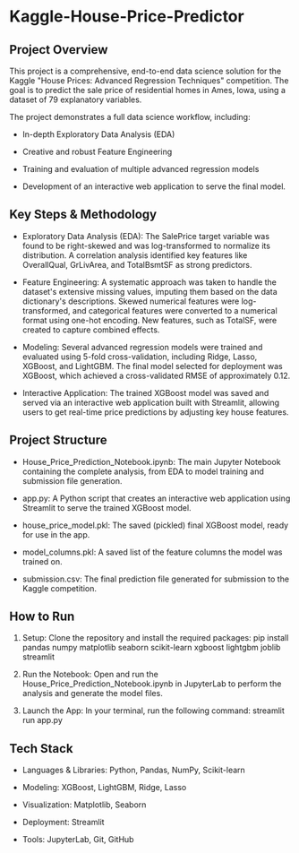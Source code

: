# Kaggle-House-Price-Predictor

## Project Overview
This project is a comprehensive, end-to-end data science solution for the Kaggle "House Prices: Advanced Regression Techniques" competition. The goal is to predict the sale price of residential homes in Ames, Iowa, using a dataset of 79 explanatory variables.

The project demonstrates a full data science workflow, including:

- In-depth Exploratory Data Analysis (EDA)

- Creative and robust Feature Engineering

- Training and evaluation of multiple advanced regression models

- Development of an interactive web application to serve the final model.

## Key Steps & Methodology
- Exploratory Data Analysis (EDA): The SalePrice target variable was found to be right-skewed and was log-transformed to normalize its distribution. A correlation analysis identified key features like OverallQual, GrLivArea, and TotalBsmtSF as strong predictors.

- Feature Engineering: A systematic approach was taken to handle the dataset's extensive missing values, imputing them based on the data dictionary's descriptions. Skewed numerical features were log-transformed, and categorical features were converted to a numerical format using one-hot encoding. New features, such as TotalSF, were created to capture combined effects.

- Modeling: Several advanced regression models were trained and evaluated using 5-fold cross-validation, including Ridge, Lasso, XGBoost, and LightGBM. The final model selected for deployment was XGBoost, which achieved a cross-validated RMSE of approximately 0.12.

- Interactive Application: The trained XGBoost model was saved and served via an interactive web application built with Streamlit, allowing users to get real-time price predictions by adjusting key house features.

## Project Structure
- House_Price_Prediction_Notebook.ipynb: The main Jupyter Notebook containing the complete analysis, from EDA to model training and submission file generation.

- app.py: A Python script that creates an interactive web application using Streamlit to serve the trained XGBoost model.

- house_price_model.pkl: The saved (pickled) final XGBoost model, ready for use in the app.

- model_columns.pkl: A saved list of the feature columns the model was trained on.

- submission.csv: The final prediction file generated for submission to the Kaggle competition.

## How to Run
1. Setup: Clone the repository and install the required packages:
pip install pandas numpy matplotlib seaborn scikit-learn xgboost lightgbm joblib streamlit

2. Run the Notebook: Open and run the House_Price_Prediction_Notebook.ipynb in JupyterLab to perform the analysis and generate the model files.

3. Launch the App: In your terminal, run the following command:
streamlit run app.py

## Tech Stack
- Languages & Libraries: Python, Pandas, NumPy, Scikit-learn

- Modeling: XGBoost, LightGBM, Ridge, Lasso

- Visualization: Matplotlib, Seaborn

- Deployment: Streamlit

- Tools: JupyterLab, Git, GitHub
